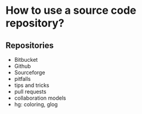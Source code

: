# How to use a source code repository?


## Repositories
* Bitbucket
* Github
* Sourceforge
* pitfalls
* tips and tricks
* pull requests
* collaboration models
* hg: coloring, glog
